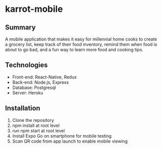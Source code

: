 # karrot-mobile

## Summary

A mobile application that makes it easy for millennial home cooks to create a grocery list, keep track of their food inventory, remind them when food is about to go bad, and a fun way to learn more food and cooking tips.

## Technologies

- Front-end: React-Native, Redux
- Back-end: Node.js, Express
- Database: Postgresql
- Server: Heroku

## Installation
1. Clone the repository
2. npm install at root level
3. run npm start at root level
4. Install Expo Go on smartphone for mobile testing
5. Scan QR code from app launch to enable mobile viewing
